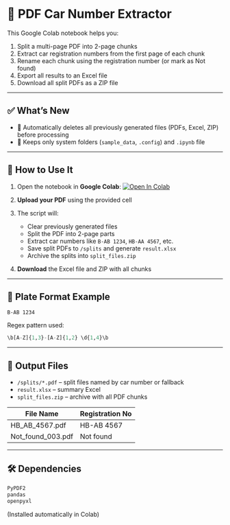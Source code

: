 # 🚗 PDF Car Number Extractor

This Google Colab notebook helps you:
1. Split a multi-page PDF into 2-page chunks
2. Extract car registration numbers from the first page of each chunk
3. Rename each chunk using the registration number (or mark as Not found)
4. Export all results to an Excel file
5. Download all split PDFs as a ZIP file

---

## ✅ What’s New
- 🧹 Automatically deletes all previously generated files (PDFs, Excel, ZIP) before processing
- 📁 Keeps only system folders (`sample_data`, `.config`) and `.ipynb` file

---

## 🚀 How to Use It

1. Open the notebook in **Google Colab**:
   [![Open In Colab](https://colab.research.google.com/assets/colab-badge.svg)](https://colab.research.google.com/github/maxviruk/pdf-carnumber-extractor/blob/main/pdf_extractor_final_cleaned.ipynb)

2. **Upload your PDF** using the provided cell

3. The script will:
   - Clear previously generated files
   - Split the PDF into 2-page parts
   - Extract car numbers like `B-AB 1234`, `HB-AA 4567`, etc.
   - Save split PDFs to `/splits` and generate `result.xlsx`
   - Archive the splits into `split_files.zip`

4. **Download** the Excel file and ZIP with all chunks

---

## 🧪 Plate Format Example

```text
B-AB 1234
```

Regex pattern used:

```python
\b[A-Z]{1,3}-[A-Z]{1,2} \d{1,4}\b
```

---

## 📁 Output Files

- `/splits/*.pdf` – split files named by car number or fallback
- `result.xlsx` – summary Excel
- `split_files.zip` – archive with all PDF chunks

| File Name           | Registration No |
|---------------------|-----------------|
| HB_AB_4567.pdf      | HB-AB 4567      |
| Not_found_003.pdf   | Not found       |

---

## 🛠️ Dependencies

```bash
PyPDF2
pandas
openpyxl
```

(Installed automatically in Colab)

